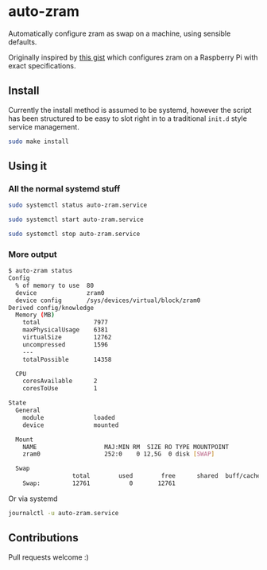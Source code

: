 # auto-zram

Automatically configure zram as swap on a machine, using sensible defaults.

Originally inspired by [this gist](https://gist.github.com/sultanqasim/79799883c6b81c710e36a38008dfa374) which configures zram on a Raspberry Pi with exact specifications.

## Install

Currently the install method is assumed to be systemd, however the script has been structured to be easy to slot right in to a traditional `init.d` style service management.

```bash
sudo make install
```

## Using it

### All the normal systemd stuff

```bash
sudo systemctl status auto-zram.service
```

```bash
sudo systemctl start auto-zram.service
```

```bash
sudo systemctl stop auto-zram.service
```

### More output

```bash
$ auto-zram status
Config
  % of memory to use  80
  device              zram0
  device config       /sys/devices/virtual/block/zram0
Derived config/knowledge
  Memory (MB)
    total               7977
    maxPhysicalUsage    6381
    virtualSize         12762
    uncompressed        1596
    ---
    totalPossible       14358

  CPU
    coresAvailable      2
    coresToUse          1

State
  General
    module              loaded
    device              mounted

  Mount
    NAME                   MAJ:MIN RM  SIZE RO TYPE MOUNTPOINT
    zram0                  252:0    0 12,5G  0 disk [SWAP]

  Swap
                  total        used        free      shared  buff/cache   available
    Swap:         12761           0       12761
```

Or via systemd
```bash
journalctl -u auto-zram.service
```

## Contributions

Pull requests welcome :)
